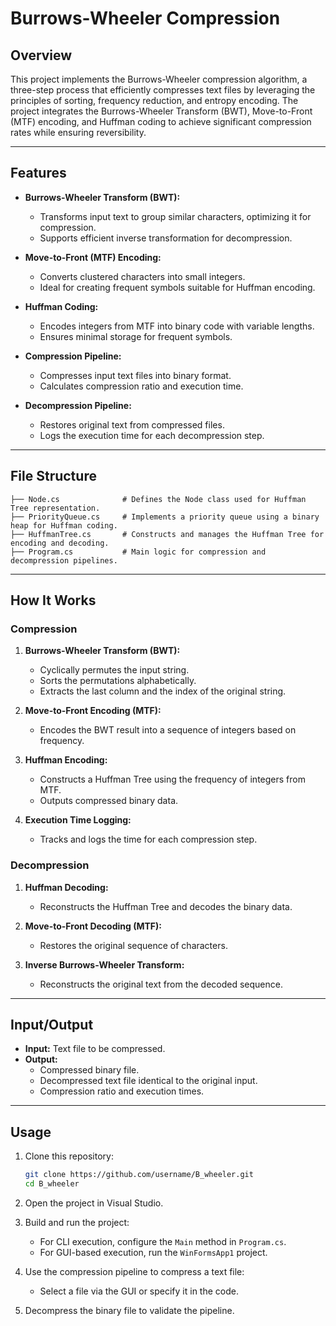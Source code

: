 # Burrows-Wheeler Compression

## Overview
This project implements the Burrows-Wheeler compression algorithm, a three-step process that efficiently compresses text files by leveraging the principles of sorting, frequency reduction, and entropy encoding. The project integrates the Burrows-Wheeler Transform (BWT), Move-to-Front (MTF) encoding, and Huffman coding to achieve significant compression rates while ensuring reversibility.

---

## Features
- **Burrows-Wheeler Transform (BWT):**
  - Transforms input text to group similar characters, optimizing it for compression.
  - Supports efficient inverse transformation for decompression.
  
- **Move-to-Front (MTF) Encoding:**
  - Converts clustered characters into small integers.
  - Ideal for creating frequent symbols suitable for Huffman encoding.
  
- **Huffman Coding:**
  - Encodes integers from MTF into binary code with variable lengths.
  - Ensures minimal storage for frequent symbols.
  
- **Compression Pipeline:**
  - Compresses input text files into binary format.
  - Calculates compression ratio and execution time.

- **Decompression Pipeline:**
  - Restores original text from compressed files.
  - Logs the execution time for each decompression step.

---

## File Structure
```
├── Node.cs              # Defines the Node class used for Huffman Tree representation.
├── PriorityQueue.cs     # Implements a priority queue using a binary heap for Huffman coding.
├── HuffmanTree.cs       # Constructs and manages the Huffman Tree for encoding and decoding.
├── Program.cs           # Main logic for compression and decompression pipelines.
```

---

## How It Works
### Compression
1. **Burrows-Wheeler Transform (BWT):**
   - Cyclically permutes the input string.
   - Sorts the permutations alphabetically.
   - Extracts the last column and the index of the original string.

2. **Move-to-Front Encoding (MTF):**
   - Encodes the BWT result into a sequence of integers based on frequency.

3. **Huffman Encoding:**
   - Constructs a Huffman Tree using the frequency of integers from MTF.
   - Outputs compressed binary data.

4. **Execution Time Logging:**
   - Tracks and logs the time for each compression step.

### Decompression
1. **Huffman Decoding:**
   - Reconstructs the Huffman Tree and decodes the binary data.

2. **Move-to-Front Decoding (MTF):**
   - Restores the original sequence of characters.

3. **Inverse Burrows-Wheeler Transform:**
   - Reconstructs the original text from the decoded sequence.

---

## Input/Output
- **Input:** Text file to be compressed.
- **Output:**
  - Compressed binary file.
  - Decompressed text file identical to the original input.
  - Compression ratio and execution times.

---

## Usage
1. Clone this repository:
   ```bash
   git clone https://github.com/username/B_wheeler.git
   cd B_wheeler
   ```

2. Open the project in Visual Studio.

3. Build and run the project:
   - For CLI execution, configure the `Main` method in `Program.cs`.
   - For GUI-based execution, run the `WinFormsApp1` project.

4. Use the compression pipeline to compress a text file:
   - Select a file via the GUI or specify it in the code.

5. Decompress the binary file to validate the pipeline.
